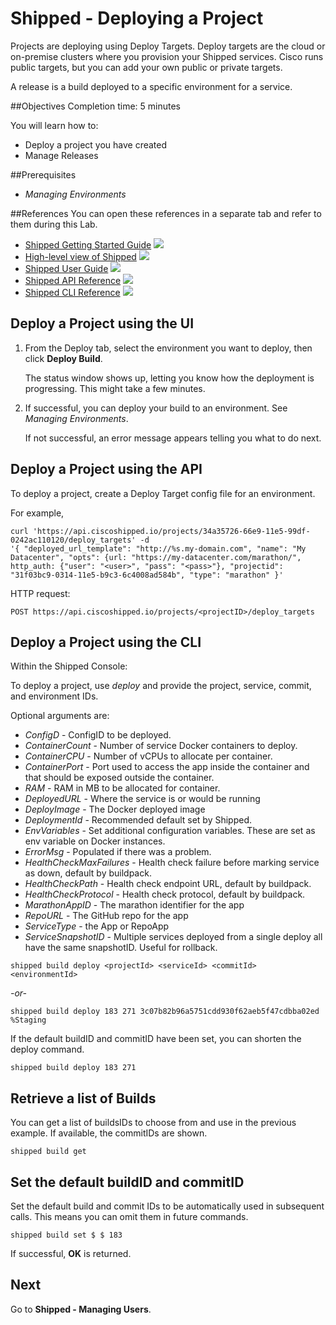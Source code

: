 # Shipped - Deploying a Project

Projects are deploying using Deploy Targets. Deploy targets are the cloud or on-premise clusters where you provision your Shipped services. Cisco runs public targets, but you can  add your own public or private targets.

A release is a build deployed to a specific environment for a service.

##Objectives
Completion time: 5 minutes

You will learn how to:

- Deploy a project you have created
- Manage Releases


##Prerequisites

- *Managing Environments*




##References
You can open these references in a separate tab and refer to them during this Lab.


- <a href="#" target="_blank">Shipped Getting Started Guide</a>  ![](posts/files/shipped-deploy-project/assets/icon-open-link.jpg)
- <a href="https://cisco.jiveon.com/docs/DOC-811787" target="_blank">High-level view of Shipped</a>  ![](posts/files/shipped-deploy-project/assets/icon-open-link.jpg)
- <a href="#" target="_blank">Shipped User Guide</a>  ![](posts/files/shipped-deploy-project/assets/icon-open-link.jpg)
- <a href="#" target="_blank">Shipped API Reference</a>  ![](posts/files/shipped-deploy-project/assets/icon-open-link.jpg)
- <a href="#" target="_blank">Shipped CLI Reference</a>  ![](posts/files/shipped-deploy-project/assets/icon-open-link.jpg)



## Deploy a Project using the UI

1. From the Deploy tab, select the environment you want to deploy, then click **Deploy Build**.

	The status window shows up, letting you know how the deployment is progressing. This might take a few minutes.

2. If successful, you can deploy your build to an environment. See *Managing Environments*.

	If not successful, an error message appears telling you what to do next.





## Deploy a Project using the API

To deploy a project, create a Deploy Target config file for an environment.

For example,

	curl 'https://api.ciscoshipped.io/projects/34a35726-66e9-11e5-99df-0242ac110120/deploy_targets' -d 
	'{ "deployed_url_template": "http://%s.my-domain.com", "name": "My Datacenter", "opts": {url: "https://my-datacenter.com/marathon/", http_auth: {"user": "<user>", "pass": "<pass>"}, "projectid": "31f03bc9-0314-11e5-b9c3-6c4008ad584b", "type": "marathon" }'

HTTP request:

	POST https://api.ciscoshipped.io/projects/<projectID>/deploy_targets


## Deploy a Project using the CLI

Within the Shipped Console:

To deploy a project, use *deploy* and provide the project, service, commit, and environment IDs.

Optional arguments are:

- *ConfigD*  - ConfigID to be deployed.
- *ContainerCount* - Number of service Docker containers to deploy.
- *ContainerCPU*  - Number of vCPUs to allocate per container.
- *ContainerPort*  - Port used to access the app inside the container and that should be exposed outside the container.
- *RAM* -  RAM in MB to be allocated for container.
- *DeployedURL* -  Where the service is or would be running
- *DeployImage*  - The Docker deployed image
- *DeploymentId* -  Recommended default set by Shipped.
- *EnvVariables*  - Set additional configuration variables. These are set as env variable on Docker instances.
- *ErrorMsg*  - Populated if there was a problem.  
- *HealthCheckMaxFailures* -  Health check failure before marking service as down, default by buildpack.
- *HealthCheckPath*  - Health check endpoint URL, default by buildpack.
- *HealthCheckProtocol* -  Health check protocol, default by buildpack.
- *MarathonAppID* -  The marathon identifier for the app
- *RepoURL* -  The GitHub repo for the app
- *ServiceType*  - the App or RepoApp
- *ServiceSnapshotID*  - Multiple services deployed from a single deploy all have the same snapshotID. Useful for rollback.


<!-- inserted so the following renders correctly -->


	shipped build deploy <projectId> <serviceId> <commitId> <environmentId>


*-or-*

	shipped build deploy 183 271 3c07b82b96a5751cdd930f62aeb5f47cdbba02ed %Staging

If the default buildID and commitID have been set, you can shorten the deploy command.

	shipped build deploy 183 271


## Retrieve a list of Builds

You can get a list of buildsIDs to choose from and use in the previous example. If available, the commitIDs are shown.

	shipped build get 




## Set the default buildID and commitID

Set the default build and commit IDs to be automatically used in subsequent calls. This means you can omit them in future commands.

	shipped build set $ $ 183

If successful, **OK** is returned.



## Next

Go to **Shipped - Managing Users**.
